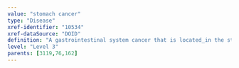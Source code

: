 ```yaml
---
value: "stomach cancer"
type: "Disease"
xref-identifier: "10534"
xref-dataSource: "DOID"
definition: "A gastrointestinal system cancer that is located_in the stomach.|OMIM mapping confirmed by DO. [SN]."
level: "Level 3"
parents: [3119,76,162]
---
```

